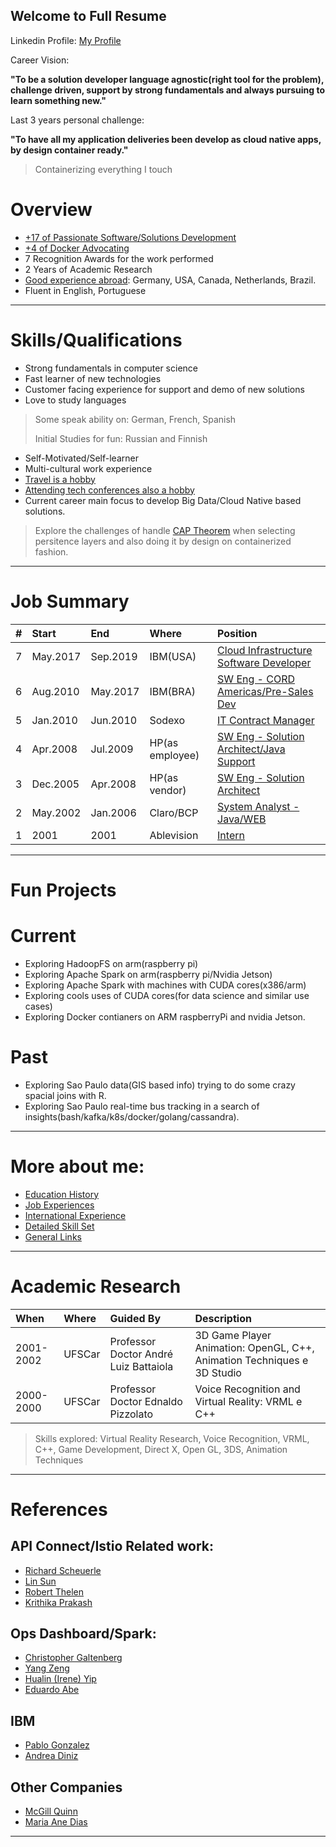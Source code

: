 ## Welcome to Full Resume
Linkedin Profile: [My Profile](https://www.linkedin.com/in/cesar-botti-58947513/)


Career Vision: 

**"To be a solution developer language agnostic(right tool for the problem), challenge driven, support by strong fundamentals and always pursuing to learn something new."**

Last 3 years personal challenge: 

**"To have all my application deliveries been develop as cloud native apps, by design container ready."**
> Containerizing everything I touch

# Overview
- [+17 of Passionate Software/Solutions Development](jobs.html) 
- [+4 of Docker Advocating](education.html)
- 7 Recognition Awards for the work performed
-	2 Years of Academic Research
-	[Good experience abroad](international.html): Germany, USA, Canada, Netherlands, Brazil. 
- Fluent in English, Portuguese

---
# Skills/Qualifications

- Strong fundamentals in computer science
- Fast learner of new technologies
- Customer facing experience for support and demo of new solutions
- Love to study languages
> Some speak ability on: German, French, Spanish
>
> Initial Studies for fun: Russian and Finnish

- Self-Motivated/Self-learner
- Multi-cultural work experience
- [Travel is a hobby](international.html)
- [Attending tech conferences also a hobby](education.html)
- Current career main focus to develop Big Data/Cloud Native based solutions.
> Explore the challenges of handle [CAP Theorem](https://en.wikipedia.org/wiki/CAP_theorem) when selecting persitence layers and also doing it by design on containerized fashion.

---

# Job Summary

| # | Start | End | Where | Position | 
|:---|:---|:---|:---|:---|
| 7 | May.2017 | Sep.2019| IBM(USA) | [Cloud Infrastructure Software Developer](jobs.html?#job7) | 
| 6 | Aug.2010 | May.2017| IBM(BRA) | [SW Eng - CORD Americas/Pre-Sales Dev](jobs.html?#job6) |
| 5 | Jan.2010 | Jun.2010| Sodexo | [IT Contract Manager](jobs.html?#job5) | 
| 4 | Apr.2008 | Jul.2009| HP(as employee)| [SW Eng - Solution Architect/Java Support](jobs.html?#job4) |
| 3 | Dec.2005 | Apr.2008| HP(as vendor)| [SW Eng - Solution Architect](jobs.html?#job3) |
| 2 | May.2002|Jan.2006 | Claro/BCP | [System Analyst - Java/WEB](jobs.html?#job2) |
| 1 | 2001|2001 |Ablevision | [Intern](jobs.html?#job1) |

---
# Fun Projects

# Current 
- Exploring HadoopFS on arm(raspberry pi)
- Exploring Apache Spark on arm(raspberry pi/Nvidia Jetson)
- Exploring Apache Spark with machines with CUDA cores(x386/arm)
- Exploring cools uses of CUDA cores(for data science and similar use cases)
- Exploring Docker contianers on ARM raspberryPi and nvidia Jetson. 

# Past
- Exploring Sao Paulo data(GIS based info) trying to do some crazy spacial joins with R. 
- Exploring Sao Paulo real-time bus tracking in a search of insights(bash/kafka/k8s/docker/golang/cassandra).
---

# More about me:

- [Education History](education.html)
- [Job Experiences](jobs.html)
- [International Experience](international.html)
- [Detailed Skill Set](skills.html)
- [General Links](links.html)


---
# Academic Research

| When | Where | Guided By | Description |
|:---|:---|:---|:---|
| 2001-2002| UFSCar |Professor Doctor André Luiz Battaiola| 3D Game Player Animation: OpenGL, C++, Animation Techniques e 3D Studio |
| 2000-2000 |UFSCar | Professor Doctor Ednaldo Pizzolato | Voice Recognition and Virtual Reality: VRML e C++ |

> Skills explored: Virtual Reality Research, Voice Recognition, VRML, C++, Game Development, Direct X, Open GL, 3DS, Animation Techniques


---
# References

## API Connect/Istio Related work:

- [Richard Scheuerle](https://www.linkedin.com/in/richard-scheuerle-139b025/)
- [Lin Sun](https://www.linkedin.com/in/lin-sun-a9b7a81/)
- [Robert Thelen ](https://www.linkedin.com/in/robertthelen/)
- [Krithika Prakash](https://www.linkedin.com/in/krithika-prakash/)

## Ops Dashboard/Spark: 

- [Christopher Galtenberg](https://www.linkedin.com/in/galtenberg/)
- [Yang Zeng](https://www.linkedin.com/in/yang-zeng-36ab617a/)
- [Hualin (Irene) Yip ](https://www.linkedin.com/in/yipirene/)
- [Eduardo Abe ](https://www.linkedin.com/in/eduardoabe/)


## IBM 

- [Pablo Gonzalez](https://www.linkedin.com/in/falecompablo/)
- [Andrea Diniz](https://www.linkedin.com/in/andreaddiniz/)

## Other Companies

- [McGill Quinn](https://www.linkedin.com/in/mcgill-quinn-4351962/)
- [Maria Ane Dias](https://www.linkedin.com/in/maria-ane-dias/)

---

